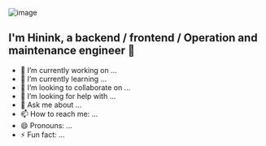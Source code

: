 ![image](https://www.nanlung.com.tw/eweb_nanlung/longtravel/images/xizang_linzhi.jpg)
## I'm Hinink, a backend / frontend / Operation and maintenance engineer 🚀

- 🔭 I’m currently working on ...
- 🌱 I’m currently learning ...
- 👯 I’m looking to collaborate on ...
- 🤔 I’m looking for help with ...
- 💬 Ask me about ...
- 📫 How to reach me: ...
- 😄 Pronouns: ...
- ⚡ Fun fact: ...



<!--
**zc520yzy/zc520yzy** is a ✨ _special_ ✨ repository because its `README.md` (this file) appears on your GitHub profile.

Here are some ideas to get you started:


-->
